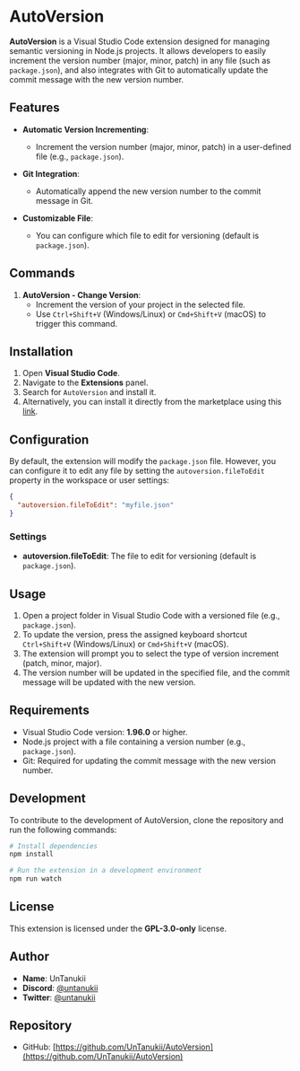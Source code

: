 # AutoVersion

**AutoVersion** is a Visual Studio Code extension designed for managing semantic versioning in Node.js projects. It allows developers to easily increment the version number (major, minor, patch) in any file (such as `package.json`), and also integrates with Git to automatically update the commit message with the new version number.

## Features

- **Automatic Version Incrementing**: 
  - Increment the version number (major, minor, patch) in a user-defined file (e.g., `package.json`).
  
- **Git Integration**: 
  - Automatically append the new version number to the commit message in Git.

- **Customizable File**: 
  - You can configure which file to edit for versioning (default is `package.json`).

## Commands

1. **AutoVersion - Change Version**: 
   - Increment the version of your project in the selected file.
   - Use `Ctrl+Shift+V` (Windows/Linux) or `Cmd+Shift+V` (macOS) to trigger this command.

## Installation

1. Open **Visual Studio Code**.
2. Navigate to the **Extensions** panel.
3. Search for `AutoVersion` and install it.
4. Alternatively, you can install it directly from the marketplace using this [link](https://marketplace.visualstudio.com/items?itemName=untanukii.autoversion).

## Configuration

By default, the extension will modify the `package.json` file. However, you can configure it to edit any file by setting the `autoversion.fileToEdit` property in the workspace or user settings:

```json
{
  "autoversion.fileToEdit": "myfile.json"
}
```

### Settings

- **autoversion.fileToEdit**: The file to edit for versioning (default is `package.json`).

## Usage

1. Open a project folder in Visual Studio Code with a versioned file (e.g., `package.json`).
2. To update the version, press the assigned keyboard shortcut `Ctrl+Shift+V` (Windows/Linux) or `Cmd+Shift+V` (macOS).
3. The extension will prompt you to select the type of version increment (patch, minor, major).
4. The version number will be updated in the specified file, and the commit message will be updated with the new version.

## Requirements

- Visual Studio Code version: **1.96.0** or higher.
- Node.js project with a file containing a version number (e.g., `package.json`).
- Git: Required for updating the commit message with the new version number.

## Development

To contribute to the development of AutoVersion, clone the repository and run the following commands:

```bash
# Install dependencies
npm install

# Run the extension in a development environment
npm run watch
```

## License

This extension is licensed under the **GPL-3.0-only** license.

## Author

- **Name**: UnTanukii
- **Discord**: [@untanukii](https://discord.com/)
- **Twitter**: [@untanukii](https://twitter.com/untanukii)

## Repository

- GitHub: [https://github.com/UnTanukii/AutoVersion](https://github.com/UnTanukii/AutoVersion)